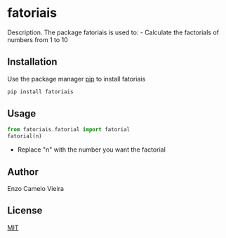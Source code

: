 # fatoriais

Description. 
The package fatoriais is used to:
	- Calculate the factorials of numbers from 1 to 10

## Installation

Use the package manager [pip](https://pip.pypa.io/en/stable/) to install fatoriais

```bash
pip install fatoriais
```

## Usage

```python
from fatoriais.fatorial import fatorial
fatorial(n)
```
- Replace "n" with the number you want the factorial

## Author
Enzo Camelo Vieira

## License
[MIT](https://choosealicense.com/licenses/mit/)
